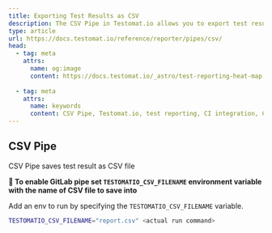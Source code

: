 ```yaml
---
title: Exporting Test Results as CSV
description: The CSV Pipe in Testomat.io allows you to export test results as a CSV file by setting the TESTOMATIO_CSV_FILENAME environment variable. This functionality integrates with CI workflows to generate reports in a simple, readable format, enabling easy sharing and analysis of test results across teams.
type: article
url: https://docs.testomat.io/reference/reporter/pipes/csv/
head:
  - tag: meta
    attrs:
      name: og:image
      content: https://docs.testomat.io/_astro/test-reporting-heat-map.CoE-TwPN_Z20qVi.webp
      
  - tag: meta
    attrs:
      name: keywords
      content: CSV Pipe, Testomat.io, test reporting, CI integration, CSV export, test results, automated testing, TESTOMATIO_CSV_FILENAME
---
```

## CSV Pipe

CSV Pipe saves test result as CSV file

**🔌 To enable GitLab pipe set `TESTOMATIO_CSV_FILENAME` environment variable with the name of CSV file to save into**

Add an env to run by specifying the `TESTOMATIO_CSV_FILENAME` variable.

```bash
TESTOMATIO_CSV_FILENAME="report.csv" <actual run command>
```

